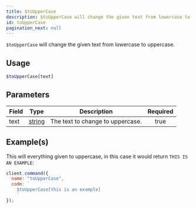 ```yaml
---
title: $toUpperCase
description: $toUpperCase will change the given text from lowercase to uppercase.
id: toUpperCase
pagination_next: null
---
```


`$toUpperCase` will change the given text from lowercase to uppercase.

## Usage

```php
$toUpperCase[text]
```

## Parameters

| Field | Type                                                                                              | Description                      | Required |
| ----- | ------------------------------------------------------------------------------------------------- | -------------------------------- | :------: |
| text  | [string](https://developer.mozilla.org/en-US/docs/Web/JavaScript/Reference/Global_Objects/String) | The text to change to uppercase. |   true   |

## Example(s)

This will everything given to uppercase, in this case it would return `THIS IS AN EXAMPLE`:

```javascript
client.command({
  name: "toUpperCase",
  code: `
    $toUpperCase[this is an example]
    `
});
```
